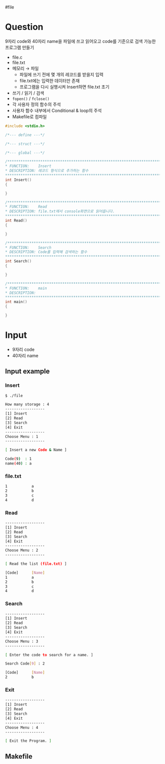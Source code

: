 #file
# Question
9자리 code와 40자리 name을 파일에 쓰고 읽어오고 code를 기준으로 검색 가능한 프로그램 만들기

- file.c
- file.txt
- 메모리 → 파일
	- 파일에 쓰기 전에 몇 개의 레코드를 받을지 입력
	- file.txt에는 입력한 데이터만 존재
	- 프로그램을 다시 실행시켜 Insert하면 file.txt 초기
- 쓰기 / 읽기 / 검색
- `fopen()` / `fclose()`
- 각 사용자 정의 함수의 주석
- 사용자 함수 내부에서 Conditional & loop의 주석
- Makefile로 컴파일

```c
#include <stdio.h>

/*--- define ---*/

/*--- struct ---*/

/*--- global ---*/

/*******************************************************************************
* FUNCTION:    Insert
* DESCRIPTION: 레코드 형식으로 추가하는 함수
*******************************************************************************/
int Insert()
{

}

/*******************************************************************************
* FUNCTION:    Read
* DESCRIPTION: file.txt에서 console화면으로 읽어옵니다.
*******************************************************************************/
int Read()
{

}

/*******************************************************************************
* FUNCTION:    Search
* DESCRIPTION: Code를 입력해 검색하는 함수
*******************************************************************************/
int Search()
{

}

/*******************************************************************************
* FUNCTION:    main
* DESCRIPTION:
*******************************************************************************/
int main()
{

}
```

# Input
- 9자리 code
- 40자리 name
## Input example

### Insert
```bash
$ ./file

How many storage : 4
------------------
[1] Insert
[2] Read
[3] Search
[4] Exit
------------------
Choose Menu : 1
------------------

[ Insert a new Code & Name ]

Code(9)  : 1
name(40) : a

```

### file.txt
```txt
1           a
2           b
3           c
4           d
```
### Read
```bash
------------------
[1] Insert
[2] Read
[3] Search
[4] Exit
------------------
Choose Menu : 2
------------------

[ Read the list (file.txt) ]

[Code]   	[Name]
1        	a
2        	b
3        	c
4        	d
```

### Search
```bash
------------------
[1] Insert
[2] Read
[3] Search
[4] Exit
------------------
Choose Menu : 3
------------------

[ Enter the code to search for a name. ]

Search Code[9] : 2

[Code]   	[Name]
2        	b
```

### Exit
```bash
------------------
[1] Insert
[2] Read
[3] Search
[4] Exit
------------------
Choose Menu : 4
------------------

[ Exit the Program. ]
```


## Makefile
```Makefile

```